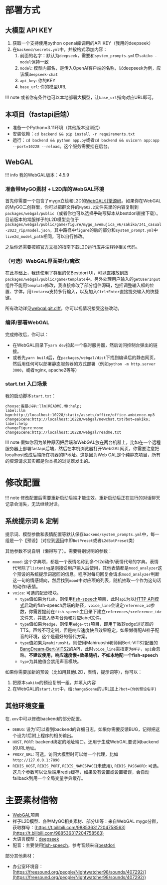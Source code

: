 # 部署方式

## 大模型 API KEY
1. 获取一个支持使用python openai库调用的API KEY（我用的deepseek）
2. 在`backend/secrets.yml`中，并按格式添加内容：
   1. 前面的名字：默认为`deepseek`，需要和`system_prompts.yml`中`sakiko - model`保持一致
   2. `model`: 模型内部名，是传入OpenAI客户端的名称，以deepseek为例，应该填`deepseek-chat`
   3. `api_key`: 你的KEY
   4. `base_url`: 你的模型URL

!!! note 或者你有条件也可以本地部署大模型，让`base_url`指向对应URL即可。

## 本项目（fastapi后端）
- 准备一个Python=3.11环境（其他版本没测试）
- 安装依赖：`cd backend && pip install -r requirements.txt`
- 运行：`cd backend && python app.py`或者`cd backend && uvicorn app:app --port=10228 --reload`。这个服务需要挂在后台。

## WebGAL
!!! info 我的WebGAL版本：4.5.9

### 准备带MyGO素材 + L2D库的WebGAL环境
首先你需要一个包含了mygo立绘和L2D的[WebGAL引擎源码](https://github.com/OpenWebGAL/WebGAL)。如果你在WebGAL的MyGO二创群里，你可以把群文件的`MyGO2.2`文件夹里的内容复制到`packages/webgal/public`（或者你也可以选择<s>手动</s>写脚本从bestdori直接下载）。目前版本的常服祥子的L2D模型会位于`packages/webgal/public/game/figure/mygo_avemujica_v6/sakiko/341_casual-2023_rip/model.json`，其中路径中`figure`的后的部分和`system_prompt.yml`中`live2d_model_path`相同，可以自行修改。

之后你还需要按照[官方文档](https://docs.openwebgal.com/live2D.html)的指南下载L2D运行库并注释掉相关代码。

### （可选）WebGAL界面美化/魔改
在此基础上，我还使用了群里的仿Bestdori UI，可以直接放到放`packages/webgal/public/game/template`中。另外处理用户输入的`getUserInput`组件不能用`template`修改，我直接修改了部分组件源码，包括调整输入框的位置、字体，用`textarea`支持多行输入，以及加入`Ctrl+Enter`直接提交输入的快捷键。

所有改动详见[webgal.git.diff](webgal.git.diff)。你可以视情况接受这些改动。

### 编译/部署WebGAL
完成修改后，你可以：
- 在WebGAL目录下`yarn dev`拉起一个临时服务器，然后访问控制台弹出的链接。
- 或者先`yarn build`后，在`packages/webgal/dist`下找到编译后的静态网页，然后用任何可以部署静态服务器的方式部署（例如`python -m http.server 3000`，或者nginx, apache2等等）

### start.txt 入口场景
我的启动脚本`start.txt`：
```
choose:客服小祥📞:llm|README.MD:help;
label:llm
bgm:http://localhost:10228/static/assets/office/office-ambience.mp3
changeScene:http://localhost:10228/webgal/newchat.txt?bot=sakiko;
label:help
changeFigure:none
changeScene:http://localhost:10228/webgal/readme.txt
```

!!! note 假如你因为某种原因把后端和WebGAL放在两台机器上，比如在一个远程服务器上部署fastapi后端，然后在本机浏览器打开WebGAL网页，你需要注意把localhost改成后端所在机器的IP地址。这是因为Web GAL是个纯静态项目，所有的资源请求其实都是你本机的浏览器发出的。

# 修改配置

!!! note 修改配置后需要重新启动后端才能生效。重新启动后正在进行的对话聊天记录会消失，无法继续对话。

## 系统提示词 & 定制
提示词、模型参数和表情配置等默认保存`backend/system_prompts.yml`中，每一组是一个【预设】（对应到[源码](backend/web/models/bot.py)中即`BotPreset`或者`L2dBotPreset`类）

其他参数不说自明（懒得写了）。需要特别说明的参数：
- `mood`: 这个字典项，都是一个表情名称到多个l2d动作/表情代号的字典。表情代号除了`listening`是刚接受用户输入后使用，其他表情都是`mood_analyzer`这个预设的系统提示词返回的信息。程序对每句回复会请求`mood_analyzer`判断这一句的情感倾向，然后找到`mood`中对应项的列表，随机抽取一个作为这句话的动作/表情。
- `voice`: 可选的配音模块。
  - `type`值如果为`fish`，则使用[fish-speech](https://github.com/fishaudio/fish-speech)项目，此时`api`为以[HTTP API模式](https://speech.fish.audio/zh/inference/#http-api)启动的fish-speech后端的路径，`voice_line`会设定`reference_id`参数，你需要提前在`fish-speech`主目录下建立`references/<reference_id>`文件夹，并放入参考音频和对应label文件。
  - `type`值如果为`edge`，则使用`edge-tts`项目，即用于微软edge浏览器的TTS。声线不可定制，但是响应速度快且效果稳定。如果懒得配AI祥子配音的环境，这个是最好的替代方案。
  - `type`值如果为`mahiruoshi`，则使用Mahiruoshi老师用Bert-VITS2配置的[
BangDream-Bert-VITS2](https://huggingface.co/spaces/Mahiruoshi/BangDream-Bert-VITS2)的API，此时`voice_line`需指定为`祥子`，`api`会忽略。**不建议使用，响应速度慢+效果随机，不如本地配一个fish-speech**
  - `type`为其他值会禁用声音模块。

如果你需要加新的预设（比如用其他L2D，表情，提示词等），你可以：

1. 把原本`sakiko`的预设复制一组，并填入内容
2. 在WebGAL的`start.txt`中，给`changeScene`的URL加上`?bot={你的预设名字}`

## 其他环境变量
在`.env`中可以修改backend的部分配置。

- `DEBUG`: 设为1可以看到backend的详细日志。如果你需要反馈BUG，记得把这个设为1后附上程序的相关输出。
- `HOST`, `PORT`: backend绑定的地址端口。还用于生成WebGAL要访问backend的URL地址。
- `PROXY_URL`: 可选。访问大模型时可以给一个代理，比如`http://127.0.0.1:7890`
- `REDIS_HOST`, `REDIS_PORT`, `REDIS_NAMESPACE`(未使用), `REDIS_PASSWORD`: 可选。这几个参数可以让后端用redis缓存，如果没有设置或设置错误，会自动fallback到用一个全局变量字典缓存。

# 主要素材借物
- [WebGAL](https://github.com/OpenWebGAL/WebGAL)项目
- 祥子L2D模型、各种MyGO相关素材、部分UI等：来自WebGAL mygo分群，获取群号：[https://t.bilibili.com/988536317204758563](https://t.bilibili.com/988536317204758563)
- 大语言模型：[deepseek](https://www.deepseek.com/)
- 配音：主要使用[fish-speech](https://github.com/fishaudio/fish-speech)，参考音频来自[bestdori](https://bestdori.com/)

部分其他素材：
  - 办公室环境音：[https://freesound.org/people/Nightwatcher98/sounds/407292/](https://freesound.org/people/Nightwatcher98/sounds/407292/)